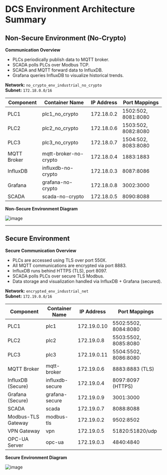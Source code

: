 # DCS Environment Architecture Summary

## Non-Secure Environment (No-Crypto)

**Communication Overview**
* PLCs periodically publish data to MQTT broker.
* SCADA polls PLCs over Modbus TCP.
* SCADA and MQTT forward data to InfluxDB.
* Grafana queries InfluxDB to visualize historical trends.

**Network:** `no_crypto_env_industrial_no_crypto`  
**Subnet:** `172.18.0.0/16`

| Component            | Container Name        | IP Address     | Port Mappings                   |
|---------------------|------------------------|----------------|----------------------------------|
| PLC1                | plc1_no_crypto         | 172.18.0.2     | 1502:502, 8081:8080              |
| PLC2                | plc2_no_crypto         | 172.18.0.6     | 1503:502, 8082:8080              |
| PLC3                | plc3_no_crypto         | 172.18.0.7     | 1504:502, 8083:8080              |
| MQTT Broker         | mqtt-broker-no-crypto  | 172.18.0.4     | 1883:1883                        |
| InfluxDB            | influxdb-no-crypto     | 172.18.0.3     | 8087:8086                        |
| Grafana             | grafana-no-crypto      | 172.18.0.8     | 3002:3000                        |
| SCADA               | scada-no-crypto        | 172.18.0.5     | 8090:8088                        |

**Non-Secure Environment Diagram**

![image](https://github.com/user-attachments/assets/ba349bd0-9962-4bc6-bd23-e0b2129a7bab)

---

## Secure Environment

**Secure Communication Overview**
* PLCs are accessed using TLS over port 550X.
* All MQTT communications are encrypted via port 8883.
* InfluxDB runs behind HTTPS (TLS), port 8097.
* SCADA polls PLCs over secure TLS Modbus.
* Data storage and visualization handled via InfluxDB + Grafana (secured).

**Network:** `encrypted_env_industrial_net`  
**Subnet:** `172.19.0.0/16`

| Component            | Container Name    | IP Address     | Port Mappings                     |
|---------------------|-------------------|----------------|------------------------------------|
| PLC1                | plc1              | 172.19.0.10    | 5502:5502, 8084:8080               |
| PLC2                | plc2              | 172.19.0.8     | 5503:5502, 8085:8080               |
| PLC3                | plc3              | 172.19.0.11    | 5504:5502, 8086:8080               |
| MQTT Broker         | mqtt-broker       | 172.19.0.6     | 8883:8883 (TLS)                    |
| InfluxDB (Secure)   | influxdb-secure   | 172.19.0.4     | 8097:8097 (HTTPS)                  |
| Grafana (Secure)    | grafana-secure    | 172.19.0.9     | 3001:3000                          |
| SCADA               | scada             | 172.19.0.7     | 8088:8088                          |
| Modbus-TLS Gateway  | modbus-tls        | 172.19.0.2     | 9502:8502                          |
| VPN Gateway         | vpn               | 172.19.0.5     | 51820:51820/udp                    |
| OPC-UA Server       | opc-ua            | 172.19.0.3     | 4840:4840                          |

**Secure Environment Diagram**

![image](https://github.com/user-attachments/assets/535a0ab6-4f2d-415f-84e3-465a34afd2e9)
